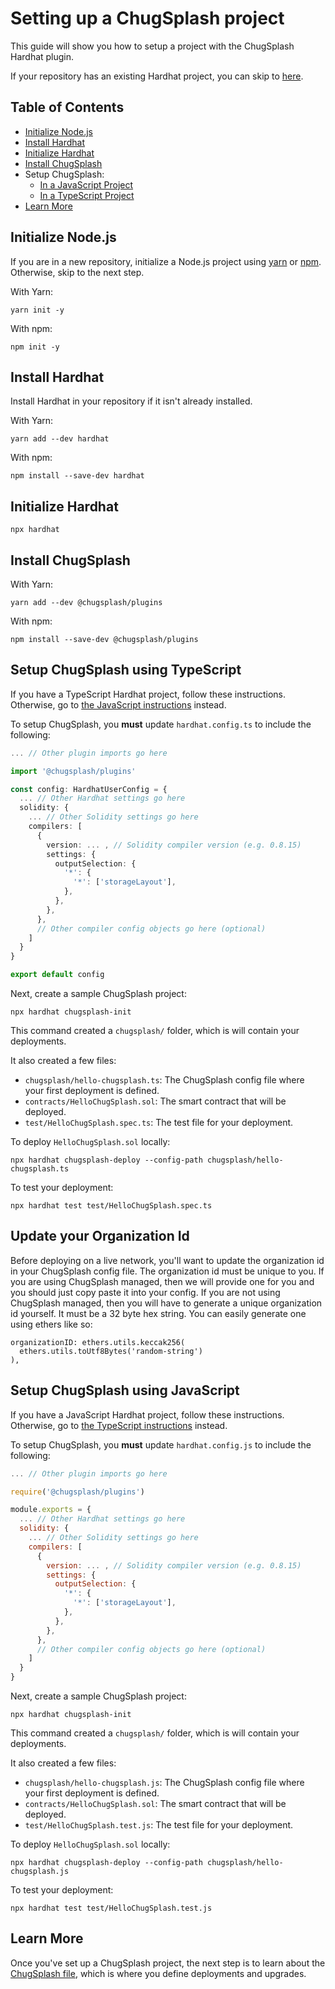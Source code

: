 # Setting up a ChugSplash project

This guide will show you how to setup a project with the ChugSplash Hardhat plugin.

If your repository has an existing Hardhat project, you can skip to [here](#install-chugsplash).

## Table of Contents

- [Initialize Node.js](#initialize-nodejs)
- [Install Hardhat](#install-hardhat)
- [Initialize Hardhat](#initialize-hardhat)
- [Install ChugSplash](#install-chugsplash)
- Setup ChugSplash:
  - [In a JavaScript Project](#setup-chugsplash-using-javascript)
  - [In a TypeScript Project](#setup-chugsplash-using-typescript)
- [Learn More](#learn-more)

## Initialize Node.js

If you are in a new repository, initialize a Node.js project using [yarn](https://classic.yarnpkg.com/lang/en/) or [npm](https://docs.npmjs.com/cli/v8/). Otherwise, skip to the next step.

With Yarn:
```
yarn init -y
```

With npm:
```
npm init -y
```

## Install Hardhat

Install Hardhat in your repository if it isn't already installed.

With Yarn:
```
yarn add --dev hardhat
```

With npm:
```
npm install --save-dev hardhat
```

## Initialize Hardhat

```
npx hardhat
```

## Install ChugSplash

With Yarn:
```
yarn add --dev @chugsplash/plugins
```
With npm:
```
npm install --save-dev @chugsplash/plugins
```

## Setup ChugSplash using TypeScript

If you have a TypeScript Hardhat project, follow these instructions. Otherwise, go to [the JavaScript instructions](#setup-chugsplash-using-javascript) instead.

To setup ChugSplash, you **must** update `hardhat.config.ts` to include the following:

```ts
... // Other plugin imports go here

import '@chugsplash/plugins'

const config: HardhatUserConfig = {
  ... // Other Hardhat settings go here
  solidity: {
    ... // Other Solidity settings go here
    compilers: [
      {
        version: ... , // Solidity compiler version (e.g. 0.8.15)
        settings: {
          outputSelection: {
            '*': {
              '*': ['storageLayout'],
            },
          },
        },
      },
      // Other compiler config objects go here (optional)
    ]
  }
}

export default config
```

Next, create a sample ChugSplash project:
```
npx hardhat chugsplash-init
```

This command created a `chugsplash/` folder, which is will contain your deployments.

It also created a few files:
* `chugsplash/hello-chugsplash.ts`: The ChugSplash config file where your first deployment is defined.
* `contracts/HelloChugSplash.sol`: The smart contract that will be deployed.
* `test/HelloChugSplash.spec.ts`: The test file for your deployment.

To deploy `HelloChugSplash.sol` locally:
```
npx hardhat chugsplash-deploy --config-path chugsplash/hello-chugsplash.ts
```

To test your deployment:
```
npx hardhat test test/HelloChugSplash.spec.ts
```

## Update your Organization Id
Before deploying on a live network, you'll want to update the organization id in your ChugSplash config file. The organization id must be unique to you. If you are using ChugSplash managed, then we will provide one for you and
you should just copy paste it into your config. If you are not using ChugSplash managed, then you will have to
generate a unique organization id yourself. It must be a 32 byte hex string. You can easily generate one using ethers
like so:
```
organizationID: ethers.utils.keccak256(
  ethers.utils.toUtf8Bytes('random-string')
),
```

## Setup ChugSplash using JavaScript

If you have a JavaScript Hardhat project, follow these instructions. Otherwise, go to [the TypeScript instructions](#setup-chugsplash-using-typescript) instead.

To setup ChugSplash, you **must** update `hardhat.config.js` to include the following:

```js
... // Other plugin imports go here

require('@chugsplash/plugins')

module.exports = {
  ... // Other Hardhat settings go here
  solidity: {
    ... // Other Solidity settings go here
    compilers: [
      {
        version: ... , // Solidity compiler version (e.g. 0.8.15)
        settings: {
          outputSelection: {
            '*': {
              '*': ['storageLayout'],
            },
          },
        },
      },
      // Other compiler config objects go here (optional)
    ]
  }
}
```

Next, create a sample ChugSplash project:
```
npx hardhat chugsplash-init
```

This command created a `chugsplash/` folder, which is will contain your deployments.

It also created a few files:
* `chugsplash/hello-chugsplash.js`: The ChugSplash config file where your first deployment is defined.
* `contracts/HelloChugSplash.sol`: The smart contract that will be deployed.
* `test/HelloChugSplash.test.js`: The test file for your deployment.

To deploy `HelloChugSplash.sol` locally:
```
npx hardhat chugsplash-deploy --config-path chugsplash/hello-chugsplash.js
```

To test your deployment:
```
npx hardhat test test/HelloChugSplash.test.js
```

## Learn More

Once you've set up a ChugSplash project, the next step is to learn about the [ChugSplash
file](https://github.com/chugsplash/chugsplash/blob/develop/docs/chugsplash-file.md), which is where
you define deployments and upgrades.
